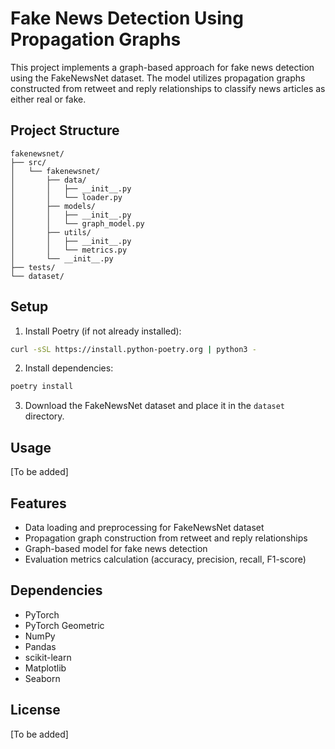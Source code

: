 # Fake News Detection Using Propagation Graphs

This project implements a graph-based approach for fake news detection using the FakeNewsNet dataset. The model utilizes propagation graphs constructed from retweet and reply relationships to classify news articles as either real or fake.

## Project Structure

```
fakenewsnet/
├── src/
│   └── fakenewsnet/
│       ├── data/
│       │   ├── __init__.py
│       │   └── loader.py
│       ├── models/
│       │   ├── __init__.py
│       │   └── graph_model.py
│       ├── utils/
│       │   ├── __init__.py
│       │   └── metrics.py
│       └── __init__.py
├── tests/
└── dataset/
```

## Setup

1. Install Poetry (if not already installed):
```bash
curl -sSL https://install.python-poetry.org | python3 -
```

2. Install dependencies:
```bash
poetry install
```

3. Download the FakeNewsNet dataset and place it in the `dataset` directory.

## Usage

[To be added]

## Features

- Data loading and preprocessing for FakeNewsNet dataset
- Propagation graph construction from retweet and reply relationships
- Graph-based model for fake news detection
- Evaluation metrics calculation (accuracy, precision, recall, F1-score)

## Dependencies

- PyTorch
- PyTorch Geometric
- NumPy
- Pandas
- scikit-learn
- Matplotlib
- Seaborn

## License

[To be added] 